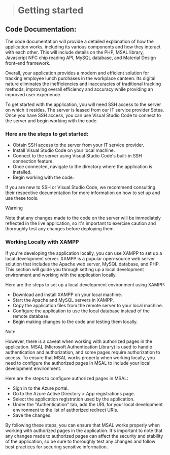 > # Getting started

## Code Documentation:

The code documentation will provide a detailed explanation of how the application works, including its various components and how they interact with each other. This will include details on the PHP, MSAL library, Javascript NFC chip reading API, MySQL database, and Material Design front-end framework.

Overall, your application provides a modern and efficient solution for tracking employee lunch purchases in the workplace canteen. Its digital nature eliminates the inefficiencies and inaccuracies of traditional tracking methods, improving overall efficiency and accuracy while providing an improved user experience.

To get started with the application, you will need SSH access to the server on which it resides. The server is leased from our IT service provider Sotea. Once you have SSH access, you can use Visual Studio Code to connect to the server and begin working with the code.

### Here are the steps to get started:

- Obtain SSH access to the server from your IT service provider.
- Install Visual Studio Code on your local machine.
- Connect to the server using Visual Studio Code's built-in SSH connection feature.
- Once connected, navigate to the directory where the application is installed.
- Begin working with the code.

If you are new to SSH or Visual Studio Code, we recommend consulting their respective documentation for more information on how to set up and use these tools.

> [!Warning]
> Note that any changes made to the code on the server will be immediately reflected in the live application, so it's important to exercise caution and thoroughly test any changes before deploying them.

### Working Locally with XAMPP

If you're developing the application locally, you can use XAMPP to set up a local development server. XAMPP is a popular open-source web server solution that includes the Apache web server, MySQL database, and PHP. This section will guide you through setting up a local development environment and working with the application locally.

Here are the steps to set up a local development environment using XAMPP:

- Download and install XAMPP on your local machine.
- Start the Apache and MySQL servers in XAMPP.
- Copy the application files from the remote server to your local machine.
- Configure the application to use the local database instead of the remote database.
- Begin making changes to the code and testing them locally.

> [!NOTE]
> However, there is a caveat when working with authorized pages in the application. MSAL (Microsoft Authentication Library) is used to handle authentication and authorization, and some pages require authorization to access. To ensure that MSAL works properly when working locally, you need to configure the authorized pages in MSAL to include your local development environment.

Here are the steps to configure authorized pages in MSAL:

- Sign in to the Azure portal.
- Go to the Azure Active Directory > App registrations page.
- Select the application registration used by the application.
- Under the "Authentication" tab, add the URL for your local development environment to the list of authorized redirect URIs.
- Save the changes.

By following these steps, you can ensure that MSAL works properly when working with authorized pages in the application. It's important to note that any changes made to authorized pages can affect the security and stability of the application, so be sure to thoroughly test any changes and follow best practices for securing sensitive information.
